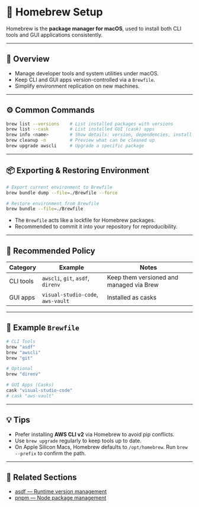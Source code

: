 # 🍺 Homebrew Setup

Homebrew is the **package manager for macOS**, used to install both CLI tools and GUI applications consistently.

---

## 🧭 Overview

* Manage developer tools and system utilities under macOS.
* Keep CLI and GUI apps version-controlled via a `Brewfile`.
* Simplify environment replication on new machines.

---

## ⚙️ Common Commands

```bash
brew list --versions    # List installed packages with versions
brew list --cask        # List installed GUI (cask) apps
brew info <name>        # Show details: version, dependencies, install path
brew cleanup -n         # Preview what can be cleaned up
brew upgrade awscli     # Upgrade a specific package
```

---

## 📦 Exporting & Restoring Environment

```bash
# Export current environment to Brewfile
brew bundle dump --file=./Brewfile --force

# Restore environment from Brewfile
brew bundle --file=./Brewfile
```

* The `Brewfile` acts like a lockfile for Homebrew packages.
* Recommended to commit it into your repository for reproducibility.

---

## 🧱 Recommended Policy

| Category  | Example                           | Notes                                    |
| --------- | --------------------------------- | ---------------------------------------- |
| CLI tools | `awscli`, `git`, `asdf`, `direnv` | Keep them versioned and managed via Brew |
| GUI apps  | `visual-studio-code`, `aws-vault` | Installed as casks                       |

---

## 📄 Example `Brewfile`

```rb
# CLI Tools
brew "asdf"
brew "awscli"
brew "git"

# Optional
brew "direnv"

# GUI Apps (Casks)
cask "visual-studio-code"
# cask "aws-vault"
```

---

## 💡 Tips

* Prefer installing **AWS CLI v2** via Homebrew to avoid pip conflicts.
* Use `brew upgrade` regularly to keep tools up to date.
* On Apple Silicon Macs, Homebrew defaults to `/opt/homebrew`. Run `brew --prefix` to confirm the path.

---

## 🔗 Related Sections

* [asdf — Runtime version management](../asdf/README.md)
* [pnpm — Node package management](../pnpm/README.md)

